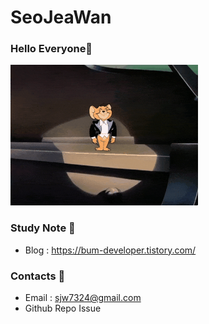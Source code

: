 # SeoJeaWan
<!-- <img src="https://github.com/SeoJaeWan/SeoJaeWan/blob/master/fish.gif" width="10px"> -->

### Hello Everyone👋
<img src="https://github.com/SeoJaeWan/SeoJaeWan/blob/master/HelloJerry.gif" width="300px">

<!--
<p>
  I am <strong>Junior</strong> Developer. 👶 <br /> 
  I hope to be a <strong>Full-Stack</strong> developer. 📃 <br />
  I am studying <strong>html, css, javascript, react, node.js.</strong> 📝
</p>
-->

### Study Note 📘
* Blog : https://bum-developer.tistory.com/

### Contacts 📮

* Email : sjw7324@gmail.com
* Github Repo Issue

<!--
\
![SeoJaeWan's github stats](https://github-readme-stats.vercel.app/api?username=SeoJaeWan&show_icons=true&count_private=true)
-->
